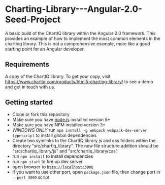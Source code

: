 # Charting-Library---Angular-2.0-Seed-Project

A basic build of the ChartIQ library within the Angular 2.0 framework. This provides an example of how to implement the most common elements in the charting library. This is not a comprehensive example, more like a good starting point for an Angular developer.

## Requirements

A copy of the ChartIQ library. To get your copy, visit https://www.chartiq.com/products/html5-charting-library/ to see a demo and get in touch with us.


## Getting started
- Clone or fork this repository
- Make sure you have [node.js](https://nodejs.org/) installed version 5+
- Make sure you have NPM installed version 3+
- *WINDOWS ONLY* run `npm install -g webpack webpack-dev-server typescript` to install global dependencies
- Create two symlinks to the ChartIQ library js and css folders within the directory "src/chartiq_library". The new file structure addition should be "src/chartiq_library/js" and "src/chartiq_library/css"
- run `npm install` to install dependencies
- run `npm start` to fire up dev server
- open browser to [`http://localhost:3000`](http://localhost:3000)
- if you want to use other port, open `package.json` file, then change port in `--port 3000` script

